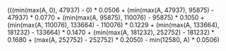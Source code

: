 (((min(max(A, 0), 47937) - 0) * 0.0506 + (min(max(A, 47937), 95875) - 47937) * 0.0770 + (min(max(A, 95875), 110076) - 95875) * 0.1050 + (min(max(A, 110076), 133664) - 110076) * 0.1229 + (min(max(A, 133664), 181232) - 133664) * 0.1470 + (min(max(A, 181232), 252752) - 181232) * 0.1680 + (max(A, 252752) - 252752) * 0.2050) - min(12580, A) * 0.0506)
